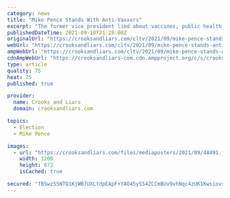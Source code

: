 ```yaml
---
category: news
title: "Mike Pence Stands With Anti-Vaxxers"
excerpt: "The former vice president lied about vaccines, public health, and more."
publishedDateTime: 2021-09-10T21:28:00Z
originalUrl: "https://crooksandliars.com/cltv/2021/09/mike-pence-stands-anti-vaxers"
webUrl: "https://crooksandliars.com/cltv/2021/09/mike-pence-stands-anti-vaxers"
ampWebUrl: "https://crooksandliars.com/cltv/2021/09/mike-pence-stands-anti-vaxers/amp"
cdnAmpWebUrl: "https://crooksandliars-com.cdn.ampproject.org/c/s/crooksandliars.com/cltv/2021/09/mike-pence-stands-anti-vaxers/amp"
type: article
quality: 75
heat: 75
published: true

provider:
  name: Crooks and Liars
  domain: crooksandliars.com

topics:
  - Election
  - Mike Pence

images:
  - url: "https://crooksandliars.com/files/mediaposters/2021/09/48491.jpg"
    width: 1200
    height: 672
    isCached: true

secured: "fBSwz55NTQ1KjWB7UXLtdpEApF+YAO45ySS4ZCCmBUv9vhNqc4zUK1KwsiovsAPXp4nAjJlwgKvCWve4IbFmsdFEgxERZ2EXBRJOPX0Bm19KWikKtOcAyUSX1AzP/ugy//dLoMrcke6bT3Al/RNNGOr5ruR1houPuAdCH2kZrNzwW7uszxL5LkS15lm459PFtucdm6HtxfNx0P+/Vx7/9tmwDxW5wpVYkUil0j6yqwjJ5TC5bP3oAOggI9isyhOYt1b44VfBzRt2asJqy0HdYdCbGGEFnI9ldMdpeKxT+ZU0Zk2ZZjb5BQ8G2ilAVwVQVXnEtquSG1TmOosHtHZ6vSrNpIraNEc5tC85UL36tgQ=;xxSZRHkP3qf9eizf8wakZQ=="
---
```


